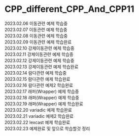 # CPP_different_CPP_And_CPP11
2023.02.06 이동관련 예제 학습중  
2023.02.07 이동관련 예제 학습중  
2023.02.08 이동관련 예제 학습중  
2023.02.09 이동관련 예제 학습완료  
2023.02.10 강제이동관련 예제 학습중  
2023.02.11 강제이동관련 예제 학습중  
2023.02.12 강제이동관련 예제 학습중  
2023.02.13 강제이동관련 예제 학습완료  
2023.02.14 람다관련 예제 학습중  
2023.02.15 람다관련 예제 학습완료  
2023.02.16 람다관련 예제2 학습완료  
2023.02.17 래퍼(Wrapper) 예제 학습중  
2023.02.18 래퍼(Wrapper) 예제 학습중  
2023.02.19 래퍼(Wrapper) 예제 학습완료  
2023.02.20 variadic 예제 학습완료  
2023.02.21 variadic 예제2 학습완료  
2023.02.22 lexcast 예제 학습완료  
2023.02.23 예제완료 및 앞으로 학습할것 정리  










